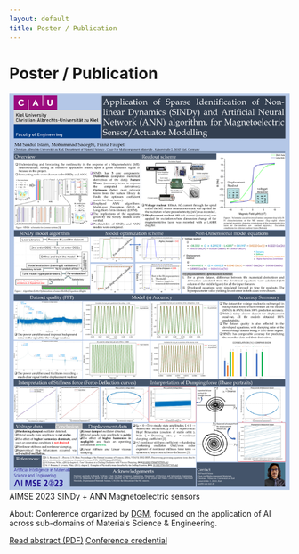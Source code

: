 ```yaml
---
layout: default
title: Poster / Publication
---
```

# Poster / Publication

<div class="poster-hero">
  <img src="/assets/pubs/masters-poster.PNG" alt="AIMSE 2023 poster" />
</div>

<div class="metrics">
  <span class="metric">AIMSE 2023</span>
  <span class="metric alt">SINDy + ANN</span>
  <span class="metric good">Magnetoelectric sensors</span>
</div>

<p class="poster-note"><span class="label">About:</span> Conference organized by <a href="https://www.dgm.de" target="_blank" rel="noopener">DGM</a>, focused on the application of AI across sub-domains of Materials Science &amp; Engineering.</p>

<div class="doc-actions">
  <a class="btn" href="/assets/pubs/masters-abstract.pdf" target="_blank" rel="noopener">Read abstract (PDF)</a>
  <a class="btn" href="/assets/pubs/aimse-2023-certificate.pdf" target="_blank" rel="noopener">Conference credential</a>
  
</div>
